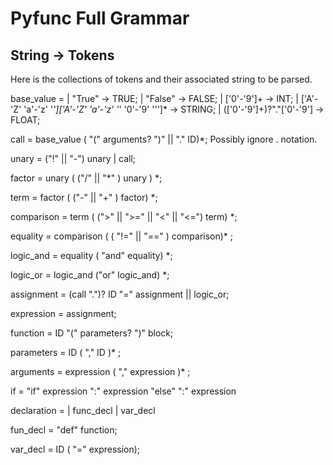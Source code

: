 # Pyfunc Full Grammar

## String -> Tokens
Here is the collections of tokens and their associated string to be parsed.

base_value = 
    | "True"          ->      TRUE;
    | "False"         ->      FALSE;
    | ['0'-'9']+      ->      INT;
    | ['A'-'Z' 'a'-'z' '_']['A'-'Z' 'a'-'z' '_' '0'-'9' '\'']* -> STRING;
    | (['0'-'9']+)?"."['0'-'9'] -> FLOAT;

call = base_value ( "(" arguments? ")" || "." ID)*; Possibly ignore . notation.

unary = ("!" || "-") unary | call;

factor = unary ( ("/" || "*" ) unary ) *;

term = factor ( ("-" || "+" ) factor) *;

comparison = term ( (">" || ">=" || "<" || "<=") term) *;

equality = comparison ( ( "!=" || "==" ) comparison)* ;

logic_and = equality ( "and" equality) *;

logic_or = logic_and ("or" logic_and) *;

assignment = (call ".")? ID "=" assignment || logic_or;

expression = assignment;

function = ID "(" parameters? ")" block;

parameters = ID ( "," ID )* ;

arguments = expression ( "," expression )* ;

if = "if" expression ":" expression "else" ":" expression

declaration = 
    | func_decl
    | var_decl

fun_decl = "def" function;

var_decl = ID ( "=" expression);